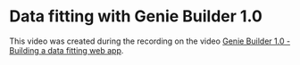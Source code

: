 # Data fitting with Genie Builder 1.0

This video was created during the recording on the video [Genie Builder 1.0 - Building a data fitting web app](https://www.youtube.com/watch?v=8TXS7nLvQTs).
